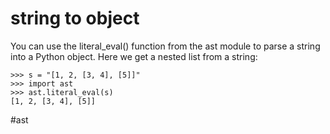 # string to object

You can use the literal_eval() function from the ast module to parse a string into a Python object. Here we get a nested list from a string:

```
>>> s = "[1, 2, [3, 4], [5]]"
>>> import ast
>>> ast.literal_eval(s)
[1, 2, [3, 4], [5]]
```

#ast
